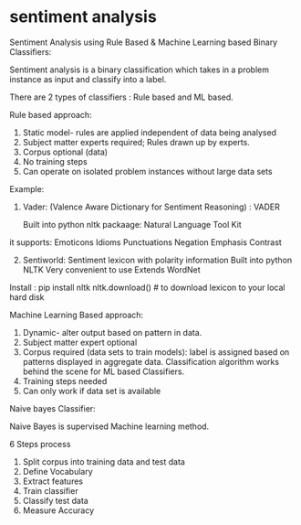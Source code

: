 # sentiment analysis
Sentiment Analysis using Rule Based & Machine Learning based Binary Classifiers:

Sentiment analysis is a binary classification which
takes in a problem instance as input and classify into a label.

There are 2 types of classifiers : Rule based and ML based.

Rule based approach:
1) Static model- rules are applied independent of data being analysed
2) Subject matter experts required; Rules drawn up by experts.
3) Corpus optional (data)
4) No training steps
5) Can operate on isolated problem instances without large data sets

Example:

1) Vader: (Valence Aware Dictionary for Sentiment Reasoning) : VADER

    Built into python nltk packaage: Natural Language Tool Kit

it supports:
     Emoticons
     Idioms
     Punctuations
     Negation
     Emphasis
     Contrast


2) Sentiworld:
    Sentiment lexicon with polarity information
    Built into python NLTK
    Very convenient to use
    Extends WordNet

Install :
pip install nltk
nltk.download() # to download lexicon to your local hard disk

Machine Learning Based approach:

1) Dynamic- alter output based on pattern in data.
2) Subject matter expert optional
3) Corpus required (data sets to train models):
   label is assigned based on patterns displayed in aggregate data.
   Classification algorithm works behind the scene for ML based Classifiers.
4) Training steps needed
5) Can only work if data set is available

Naive bayes Classifier:

Naive Bayes is supervised Machine learning method.

6 Steps process

1) Split corpus into training data and test data
2) Define Vocabulary
3) Extract features
4) Train classifier
5) Classify test data
6) Measure Accuracy



